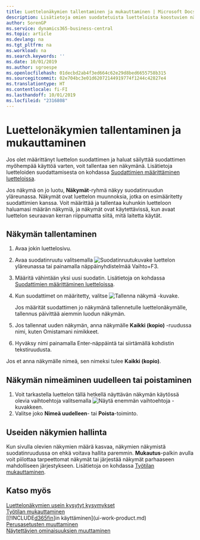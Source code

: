 ```yaml
---
title: Luettelonäkymien tallentaminen ja mukauttaminen | Microsoft Docs
description: Lisätietoja omien suodatetuista luetteloista koostuvien näkymien muodostamisesta.
author: SorenGP
ms.service: dynamics365-business-central
ms.topic: article
ms.devlang: na
ms.tgt_pltfrm: na
ms.workload: na
ms.search.keywords: ''
ms.date: 10/01/2019
ms.author: sgroespe
ms.openlocfilehash: 01decbd2ab4f3ed664c62e29d8bed6655758b315
ms.sourcegitcommit: 02e704bc3e01d62072144919774f1244c42827e4
ms.translationtype: HT
ms.contentlocale: fi-FI
ms.lasthandoff: 10/01/2019
ms.locfileid: "2316808"
---
```

# <a name="save-and-personalize-list-views"></a>Luettelonäkymien tallentaminen ja mukauttaminen
Jos olet määrittänyt luettelon suodattimen ja haluat säilyttää suodattimen myöhempää käyttöä varten, voit tallentaa sen näkymänä. Lisätietoja luetteloiden suodattamisesta on kohdassa [Suodattimien määrittäminen luetteloissa](ui-enter-criteria-filters.md#setting-filters-on-lists).

Jos näkymä on jo luotu, **Näkymät**-ryhmä näkyy suodatinruudun yläreunassa. Näkymät ovat luettelon muunnoksia, jotka on esimääritetty suodattimien kanssa. Voit määrittää ja tallentaa kuhunkin luetteloon haluamasi määrän näkymiä, ja näkymät ovat käytettävissä, kun avaat luettelon seuraavan kerran riippumatta siitä, mitä laitetta käytät.

## <a name="to-save-a-view"></a>Näkymän tallentaminen
1. Avaa jokin luettelosivu.
2. Avaa suodatinruutu valitsemalla ![Suodatinruutukuvake](media/open-filter-pane-icon.png "Suodatinruutukuvake") luettelon yläreunassa tai painamalla näppäinyhdistelmää Vaihto+F3.
3. Määritä vähintään yksi uusi suodatin. Lisätietoja on kohdassa [Suodattimien määrittäminen luetteloissa](ui-enter-criteria-filters.md#setting-filters-on-lists).
4. Kun suodattimet on määritetty, valitse ![Tallenna näkymä](media/save_view_icon.png "Tallenna näkymä") -kuvake.

    Jos määrität suodattimen jo näkymänä tallennetulle luettelonäkymälle, tallennus päivittää aiemmin luodun näkymän.
5. Jos tallennat uuden näkymän, anna näkymälle **Kaikki (kopio)** -ruudussa nimi, kuten Omistamani nimikkeet.
6. Hyväksy nimi painamalla Enter-näppäintä tai siirtämällä kohdistin tekstiruudusta.

Jos et anna näkymälle nimeä, sen nimeksi tulee **Kaikki (kopio)**.

## <a name="to-rename-or-remove-a-view"></a>Näkymän nimeäminen uudelleen tai poistaminen
1. Voit tarkastella luettelon tällä hetkellä näyttävän näkymän käytössä olevia vaihtoehtoja valitsemalla ![Näytä enemmän vaihtoehtoja](media/show-more-options-icon.png "Näytä enemmän vaihtoehtoja") -kuvakkeen.
2. Valitse joko **Nimeä uudelleen**- tai **Poista**-toiminto.

## <a name="managing-many-views"></a>Useiden näkymien hallinta
Kun sivulla olevien näkymien määrä kasvaa, näkymien näkymistä suodatinruudussa on ehkä voitava hallita paremmin. **Mukautus**-palkin avulla voit piilottaa tarpeettomat näkymät tai järjestää näkymät parhaaseen mahdolliseen järjestykseen. Lisätietoja on kohdassa [Työtilan mukauttaminen](ui-personalization-user.md).

## <a name="see-also"></a>Katso myös
[Luettelonäkymien usein kysytyt kysymykset](ui-views-faq.md)  
[Työtilan mukauttaminen](ui-personalization-user.md)    
[[!INCLUDE[d365fin](includes/d365fin_md.md)]in käyttäminen](ui-work-product.md)    
[Perusasetusten muuttaminen](ui-change-basic-settings.md)  
[Näytettävien ominaisuuksien muuttaminen](ui-experiences.md)  
